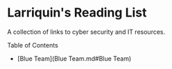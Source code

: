 # Larriquin's Reading List
A collection of links to cyber security and IT resources. 

Table of Contents
- [Blue Team](Blue Team.md#Blue Team)
